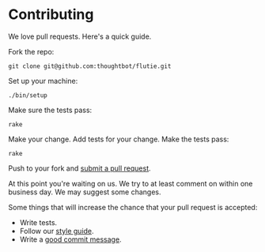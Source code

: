 # Contributing

We love pull requests. Here's a quick guide.

Fork the repo:

    git clone git@github.com:thoughtbot/flutie.git

Set up your machine:

    ./bin/setup

Make sure the tests pass:

    rake

Make your change. Add tests for your change. Make the tests pass:

    rake

Push to your fork and [submit a pull request][pr].

[pr]: https://github.com/thoughtbot/flutie/compare/

At this point you're waiting on us.
We try to at least comment on within one business day.
We may suggest some changes.

Some things that will increase the chance that your pull request is accepted:

* Write tests.
* Follow our [style guide][style].
* Write a [good commit message][commit].

[style]: https://github.com/thoughtbot/guides/tree/master/style
[commit]: http://tbaggery.com/2008/04/19/a-note-about-git-commit-messages.html
